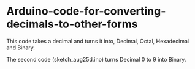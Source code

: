 # Arduino-code-for-converting-decimals-to-other-forms
This code takes a decimal and turns it into, Decimal, Octal, Hexadecimal and Binary.

The second code (sketch_aug25d.ino) turns Decimal 0 to 9 into Binary.